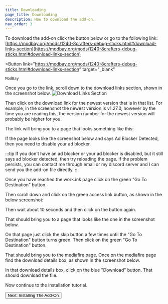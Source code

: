 ```yaml
---
title: Downloading
page_title: Downloading
description: How to download the add-on.
nav_order: 3
---
```


To download the add-on click the button below or go to the following link: [https://modbay.org/mods/1240-8crafters-debug-sticks.html#download-links-section](https://modbay.org/mods/1240-8crafters-debug-sticks.html#download-links-section)

<Button
    link="https://modbay.org/mods/1240-8crafters-debug-sticks.html#download-links-section"
    target="_blank"
>
    ModBay
</Button>

Once you go to the link, scroll down to the download links section, shown in the screenshot below.
![Download Links Section](/assets/images/general/download_links_section.png)

Then click on the download link for the newest version that is in that list. For example, in the screenshot the newest version is v1.27.0, however by the time you are reading this, the version number for the newest version will probably be higher for you.

The link will bring you to a page that looks something like this:

<WikiImage
    src="/assets/images/general/workink_page_screenshot.png"
    alt="Work.ink Page Screenshot"
    pixelated
/>

If the page looks like the screenshot below and says Ad Blocker Detected, then you need to disable your ad blocker.

<WikiImage
    src="/assets/images/general/workink_page_adblocker_detected_screenshot.png"
    alt="Work.ink Page Ad Blocker Detected Screenshot"
    pixelated
/>

:::tip
If you don't have an ad blocker or your ad blocker is disabled, but it still says ad blocker detected, then try reloading the page. If the problem persists, you can contact me through email or my discord server and I can send you the add-on file directly.
:::

Once you have reached the work.ink page click on the green "Go To Destination" button.

Then scroll down and click on the green access link button, as shown in the below screenshot:

<WikiImage
    src="/assets/images/general/workink_ads_page_1.png"
    alt="Work.ink Read Articles Ads Page"
    pixelated
/>

Then wait about 10 seconds and then click on the button again.

That should bring you to a page that looks like the one in the screenshot below.

<WikiImage
    src="/assets/images/general/workink_ads_page_2.png"
    alt="Work.ink Complete Offers Ads Page"
    pixelated
/>

On that page just click the skip button a few times until the "Go To Destination" button turns green. Then click on the green "Go To Destination" button.

That should bring you to the mediafire page. Once on the mediafire page find the download details box, as shown in the screenshot below.

<WikiImage
    src="/assets/images/general/mediafire_download_box.png"
    alt="Mediafire Download Details Box"
    pixelated
/>

In that download details box, click on the blue "Download" button. That should download the file.

Now continue to the installation tutorial.

<Button link="./downloading">Next: Installing The Add-On</Button>
